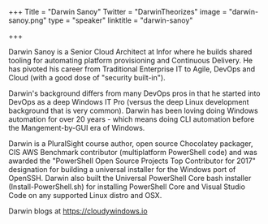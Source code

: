 +++
Title = "Darwin Sanoy"
Twitter = "DarwinTheorizes"
image = "darwin-sanoy.png"
type = "speaker"
linktitle = "darwin-sanoy"

+++

Darwin Sanoy is a Senior Cloud Architect at Infor where he builds shared tooling for automating platform provisioning and Continuous Delivery.  He has pivoted his career from Traditional Enterprise IT to Agile, DevOps and Cloud (with a good dose of "security built-in").

Darwin's background differs from many DevOps pros in that he started into DevOps as a deep Windows IT Pro (versus the deep Linux development background that is very common).  Darwin has been loving doing Windows automation for over 20 years - which means doing CLI automation before the Mangement-by-GUI era of Windows.

Darwin is a PluralSight course author, open source Chocolatey packager, CIS AWS Benchmark contributor (multiplatform PowerShell code) and was awarded the "PowerShell Open Source Projects Top Contributor for 2017" designation for building a universal installer for the Windows port of OpenSSH.  Darwin also built the Universal PowerShell Core bash installer (Install-PowerShell.sh) for installing PowerShell Core and Visual Studio Code on any supported Linux distro and OSX.

Darwin blogs at https://cloudywindows.io
